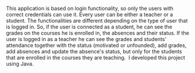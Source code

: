 This application is based on login functionality, so only the users with correct credentials can use it. 
Every user can be either a teacher or a student. The functionalities are different depending on the type of user that is logged in.
So, if the user is connected as a student, he can see the grades on the courses he is enrolled in, the absences and their status. 
If the user is logged in as a teacher he can see the grades and students' attendance together with the status (motivated or unfounded), add grades, 
add absences and update the absence's status, but only for the students that are enrolled in the courses they are teaching. 
I developed this project using Java.
